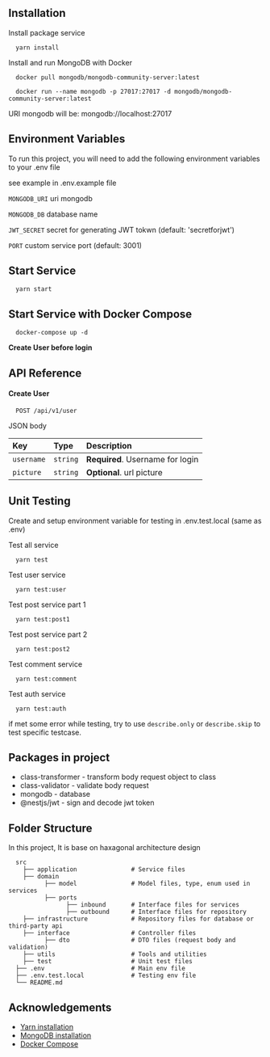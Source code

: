 ## Installation

Install package service

```
  yarn install
```

Install and run MongoDB with Docker

```
  docker pull mongodb/mongodb-community-server:latest

  docker run --name mongodb -p 27017:27017 -d mongodb/mongodb-community-server:latest
```

URI mongodb will be: mongodb://localhost:27017

## Environment Variables

To run this project, you will need to add the following environment variables to your .env file

see example in .env.example file

`MONGODB_URI` uri mongodb

`MONGODB_DB` database name

`JWT_SECRET` secret for generating JWT tokwn (default: 'secretforjwt')

`PORT` custom service port (default: 3001)

## Start Service

```
  yarn start
```

## Start Service with Docker Compose

```
  docker-compose up -d
```

**Create User before login**

## API Reference

#### Create User

```http
  POST /api/v1/user
```

JSON body

| Key        | Type     | Description                      |
| :--------- | :------- | :------------------------------- |
| `username` | `string` | **Required**. Username for login |
| `picture`  | `string` | **Optional**. url picture        |

## Unit Testing

Create and setup environment variable for testing in .env.test.local (same as .env)

Test all service

```
  yarn test
```

Test user service

```
  yarn test:user
```

Test post service part 1

```
  yarn test:post1
```

Test post service part 2

```
  yarn test:post2
```

Test comment service

```
  yarn test:comment
```

Test auth service

```
  yarn test:auth
```

if met some error while testing, try to use `describe.only` or `describe.skip` to test specific testcase.

## Packages in project

- class-transformer - transform body request object to class
- class-validator - validate body request
- mongodb - database
- @nestjs/jwt - sign and decode jwt token

## Folder Structure

In this project, It is base on haxagonal architecture design

```
  src
    ├── application               # Service files
    ├── domain
          ├── model               # Model files, type, enum used in services
          ├── ports
                ├── inbound       # Interface files for services
                ├── outbound      # Interface files for repository
    ├── infrastructure            # Repository files for database or third-party api
    ├── interface                 # Controller files
          ├── dto                 # DTO files (request body and validation)
    ├── utils                     # Tools and utilities
    ├── test                      # Unit test files
  ├── .env                        # Main env file
  ├── .env.test.local             # Testing env file
  └── README.md
```

## Acknowledgements

- [Yarn installation](https://classic.yarnpkg.com/lang/en/docs/install/#mac-stable)
- [MongoDB installation](https://www.mongodb.com/docs/manual/tutorial/install-mongodb-community-with-docker/)
- [Docker Compose](https://docs.docker.com/compose/install/)
